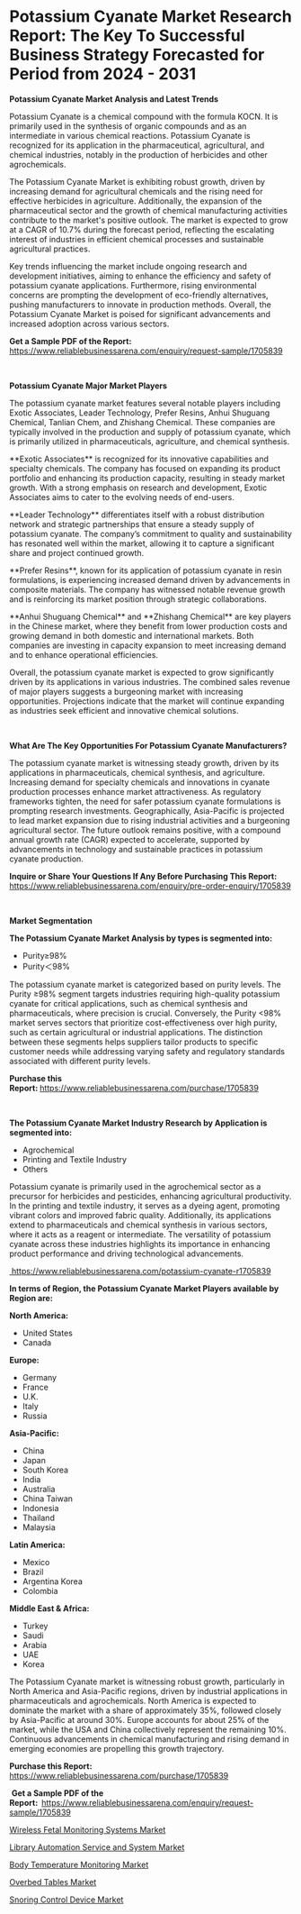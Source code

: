 <p><h1>Potassium Cyanate Market Research Report: The Key To Successful Business Strategy Forecasted for Period from 2024 - 2031</h1></p><p><strong>Potassium Cyanate Market Analysis and Latest Trends</strong></p>
<p><p>Potassium Cyanate is a chemical compound with the formula KOCN. It is primarily used in the synthesis of organic compounds and as an intermediate in various chemical reactions. Potassium Cyanate is recognized for its application in the pharmaceutical, agricultural, and chemical industries, notably in the production of herbicides and other agrochemicals. </p><p>The Potassium Cyanate Market is exhibiting robust growth, driven by increasing demand for agricultural chemicals and the rising need for effective herbicides in agriculture. Additionally, the expansion of the pharmaceutical sector and the growth of chemical manufacturing activities contribute to the market's positive outlook. The market is expected to grow at a CAGR of 10.7% during the forecast period, reflecting the escalating interest of industries in efficient chemical processes and sustainable agricultural practices. </p><p>Key trends influencing the market include ongoing research and development initiatives, aiming to enhance the efficiency and safety of potassium cyanate applications. Furthermore, rising environmental concerns are prompting the development of eco-friendly alternatives, pushing manufacturers to innovate in production methods. Overall, the Potassium Cyanate Market is poised for significant advancements and increased adoption across various sectors.</p></p>
<p><strong>Get a Sample PDF of the Report:&nbsp;</strong> <a href="https://www.reliablebusinessarena.com/enquiry/request-sample/1705839?utm_campaign=1551&utm_medium=2&utm_source=Github&utm_content=ia&utm_term=21102024&utm_id=potassium-cyanate">https://www.reliablebusinessarena.com/enquiry/request-sample/1705839</a></p>
<p>&nbsp;</p>
<p><strong>Potassium Cyanate Major Market Players</strong></p>
<p><p>The potassium cyanate market features several notable players including Exotic Associates, Leader Technology, Prefer Resins, Anhui Shuguang Chemical, Tanlian Chem, and Zhishang Chemical. These companies are typically involved in the production and supply of potassium cyanate, which is primarily utilized in pharmaceuticals, agriculture, and chemical synthesis.</p><p>**Exotic Associates** is recognized for its innovative capabilities and specialty chemicals. The company has focused on expanding its product portfolio and enhancing its production capacity, resulting in steady market growth. With a strong emphasis on research and development, Exotic Associates aims to cater to the evolving needs of end-users.</p><p>**Leader Technology** differentiates itself with a robust distribution network and strategic partnerships that ensure a steady supply of potassium cyanate. The company’s commitment to quality and sustainability has resonated well within the market, allowing it to capture a significant share and project continued growth.</p><p>**Prefer Resins**, known for its application of potassium cyanate in resin formulations, is experiencing increased demand driven by advancements in composite materials. The company has witnessed notable revenue growth and is reinforcing its market position through strategic collaborations.</p><p>**Anhui Shuguang Chemical** and **Zhishang Chemical** are key players in the Chinese market, where they benefit from lower production costs and growing demand in both domestic and international markets. Both companies are investing in capacity expansion to meet increasing demand and to enhance operational efficiencies.</p><p>Overall, the potassium cyanate market is expected to grow significantly driven by its applications in various industries. The combined sales revenue of major players suggests a burgeoning market with increasing opportunities. Projections indicate that the market will continue expanding as industries seek efficient and innovative chemical solutions.</p></p>
<p>&nbsp;</p>
<p><strong>What Are The Key Opportunities For Potassium Cyanate Manufacturers?</strong></p>
<p><p>The potassium cyanate market is witnessing steady growth, driven by its applications in pharmaceuticals, chemical synthesis, and agriculture. Increasing demand for specialty chemicals and innovations in cyanate production processes enhance market attractiveness. As regulatory frameworks tighten, the need for safer potassium cyanate formulations is prompting research investments. Geographically, Asia-Pacific is projected to lead market expansion due to rising industrial activities and a burgeoning agricultural sector. The future outlook remains positive, with a compound annual growth rate (CAGR) expected to accelerate, supported by advancements in technology and sustainable practices in potassium cyanate production.</p></p>
<p><strong>Inquire or Share Your Questions If Any Before Purchasing This Report:</strong> <a href="https://www.reliablebusinessarena.com/enquiry/pre-order-enquiry/1705839?utm_campaign=1551&utm_medium=2&utm_source=Github&utm_content=ia&utm_term=21102024&utm_id=potassium-cyanate">https://www.reliablebusinessarena.com/enquiry/pre-order-enquiry/1705839</a></p>
<p>&nbsp;</p>
<p><strong>Market Segmentation</strong></p>
<p><strong>The Potassium Cyanate Market Analysis by types is segmented into:</strong></p>
<p><ul><li>Purity≥98%</li><li>Purity＜98%</li></ul></p>
<p><p>The potassium cyanate market is categorized based on purity levels. The Purity ≥98% segment targets industries requiring high-quality potassium cyanate for critical applications, such as chemical synthesis and pharmaceuticals, where precision is crucial. Conversely, the Purity <98% market serves sectors that prioritize cost-effectiveness over high purity, such as certain agricultural or industrial applications. The distinction between these segments helps suppliers tailor products to specific customer needs while addressing varying safety and regulatory standards associated with different purity levels.</p></p>
<p><strong>Purchase this Report:&nbsp;</strong><a href="https://www.reliablebusinessarena.com/purchase/1705839?utm_campaign=1551&utm_medium=2&utm_source=Github&utm_content=ia&utm_term=21102024&utm_id=potassium-cyanate">https://www.reliablebusinessarena.com/purchase/1705839</a></p>
<p>&nbsp;</p>
<p><strong>The Potassium Cyanate Market Industry Research by Application is segmented into:</strong></p>
<p><ul><li>Agrochemical</li><li>Printing and Textile Industry</li><li>Others</li></ul></p>
<p><p>Potassium cyanate is primarily used in the agrochemical sector as a precursor for herbicides and pesticides, enhancing agricultural productivity. In the printing and textile industry, it serves as a dyeing agent, promoting vibrant colors and improved fabric quality. Additionally, its applications extend to pharmaceuticals and chemical synthesis in various sectors, where it acts as a reagent or intermediate. The versatility of potassium cyanate across these industries highlights its importance in enhancing product performance and driving technological advancements.</p></p>
<p><a href="https://www.reliablebusinessarena.com/potassium-cyanate-r1705839?utm_campaign=1551&utm_medium=2&utm_source=Github&utm_content=ia&utm_term=21102024&utm_id=potassium-cyanate">&nbsp;https://www.reliablebusinessarena.com/potassium-cyanate-r1705839</a></p>
<p><strong>In terms of Region, the Potassium Cyanate Market Players available by Region are:</strong></p>
<p>
    <p> <strong> North America: </strong>
        <ul>
            <li>United States</li>
            <li>Canada</li>
        </ul>
        </p> 
    <p> <strong> Europe: </strong>
        <ul>
            <li>Germany</li>
            <li>France</li>
            <li>U.K.</li>
            <li>Italy</li>
            <li>Russia</li>
        </ul>
        </p> 
    <p> <strong> Asia-Pacific: </strong>
        <ul>
            <li>China</li>
            <li>Japan</li>
            <li>South Korea</li>
            <li>India</li>
            <li>Australia</li>
            <li>China Taiwan</li>
            <li>Indonesia</li>
            <li>Thailand</li>
            <li>Malaysia</li>
        </ul>
        </p> 
    <p> <strong> Latin America: </strong>
        <ul>
            <li>Mexico</li>
            <li>Brazil</li>
            <li>Argentina Korea</li>
            <li>Colombia</li>
        </ul>
        </p> 
    <p> <strong> Middle East & Africa: </strong>
        <ul>
            <li>Turkey</li>
            <li>Saudi</li>
            <li>Arabia</li>
            <li>UAE</li>
            <li>Korea</li>
        </ul>
    </p>
    </p>
<p><p>The Potassium Cyanate market is witnessing robust growth, particularly in North America and Asia-Pacific regions, driven by industrial applications in pharmaceuticals and agrochemicals. North America is expected to dominate the market with a share of approximately 35%, followed closely by Asia-Pacific at around 30%. Europe accounts for about 25% of the market, while the USA and China collectively represent the remaining 10%. Continuous advancements in chemical manufacturing and rising demand in emerging economies are propelling this growth trajectory.</p></p>
<p><strong>Purchase this Report: </strong><a href="https://www.reliablebusinessarena.com/purchase/1705839?utm_campaign=1551&utm_medium=2&utm_source=Github&utm_content=ia&utm_term=21102024&utm_id=potassium-cyanate">https://www.reliablebusinessarena.com/purchase/1705839</a></p>
<p>&nbsp;<strong>Get a Sample PDF of the Report:&nbsp;&nbsp;</strong><a href="https://www.reliablebusinessarena.com/enquiry/request-sample/1705839?utm_campaign=1551&utm_medium=2&utm_source=Github&utm_content=ia&utm_term=21102024&utm_id=potassium-cyanate">https://www.reliablebusinessarena.com/enquiry/request-sample/1705839</a></p>
<p><strong></strong></p>
<p><p><a href="https://www.linkedin.com/pulse/comprehensive-wireless-fetal-monitoring-systems-market-report-5ugue?utm_campaign=1551&utm_medium=2&utm_source=Github&utm_content=ia&utm_term=21102024&utm_id=potassium-cyanate">Wireless Fetal Monitoring Systems Market</a></p><p><a href="https://github.com/JakirUddin511/Market-Research-Report-List-1/blob/main/library-automation-service-and-system-market.md?utm_campaign=1551&utm_medium=2&utm_source=Github&utm_content=ia&utm_term=21102024&utm_id=potassium-cyanate">Library Automation Service and System Market</a></p><p><a href="https://www.linkedin.com/pulse/navigating-global-body-temperature-monitoring-market-landscape-gzore?utm_campaign=1551&utm_medium=2&utm_source=Github&utm_content=ia&utm_term=21102024&utm_id=potassium-cyanate">Body Temperature Monitoring Market</a></p><p><a href="https://www.linkedin.com/pulse/key-drivers-overbed-tables-market-trends-future-outlook-2024-2031-kroge?utm_campaign=1551&utm_medium=2&utm_source=Github&utm_content=ia&utm_term=21102024&utm_id=potassium-cyanate">Overbed Tables Market</a></p><p><a href="https://www.linkedin.com/pulse/opportunities-challenges-snoring-control-device-market-strategic-7auce?utm_campaign=1551&utm_medium=2&utm_source=Github&utm_content=ia&utm_term=21102024&utm_id=potassium-cyanate">Snoring Control Device Market</a></p></p>